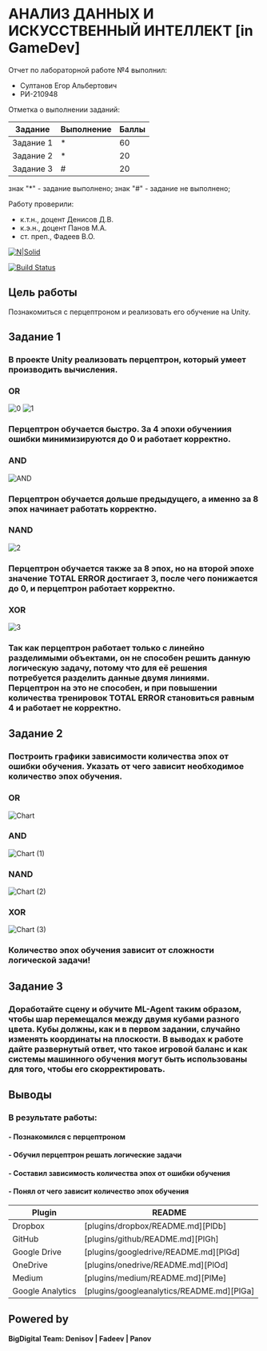 # АНАЛИЗ ДАННЫХ И ИСКУССТВЕННЫЙ ИНТЕЛЛЕКТ [in GameDev]
Отчет по лабораторной работе №4 выполнил:
- Султанов Егор Альбертович
- РИ-210948

Отметка о выполнении заданий:

| Задание | Выполнение | Баллы |
| ------ | ------ | ------ |
| Задание 1 | * | 60 |
| Задание 2 | * | 20 |
| Задание 3 | # | 20 |

знак "*" - задание выполнено; знак "#" - задание не выполнено;

Работу проверили:
- к.т.н., доцент Денисов Д.В.
- к.э.н., доцент Панов М.А.
- ст. преп., Фадеев В.О.

[![N|Solid](https://cldup.com/dTxpPi9lDf.thumb.png)](https://nodesource.com/products/nsolid)

[![Build Status](https://travis-ci.org/joemccann/dillinger.svg?branch=master)](https://travis-ci.org/joemccann/dillinger)


## Цель работы
Познакомиться с перцептроном и реализовать его обучение на Unity.
## Задание 1
### В проекте Unity реализовать перцептрон, который умеет производить вычисления.

### OR
![0](https://user-images.githubusercontent.com/91984484/202422116-a57c09df-4144-4a1c-bc2a-4059ae265984.jpg)
![1](https://user-images.githubusercontent.com/91984484/202422180-643ca7ed-c913-47f4-a70e-05c9911cd28d.jpg)

### Перцептрон обучается быстро. За 4 эпохи обучениия ошибки минимизируются до 0 и работает корректно.
### AND
![AND](https://user-images.githubusercontent.com/91984484/202424931-cb50f837-dda0-4b74-b7a6-3e59371e70be.jpg)

### Перцептрон обучается дольше предыдущего, а именно за 8 эпох начинает работать корректно.
### NAND
![2](https://user-images.githubusercontent.com/91984484/202422279-1e728cca-5cb6-4add-9b98-fcb7e6a0de85.jpg)

### Перцептрон обучается также за 8 эпох, но на второй эпохе значение TOTAL ERROR достигает 3, после чего понижается до 0, и перцептрон работает корректно.
### XOR
![3](https://user-images.githubusercontent.com/91984484/202422326-131e8ca1-a364-49d2-ba33-b5e7f793ec20.jpg)

### Так как перцептрон работает только с линейно разделимыми объектами, он не способен решить данную логическую задачу, потому что для её решения потребуется разделить данные двумя линиями. Перцептрон на это не способен, и при повышении количества тренировок TOTAL ERROR становиться равным 4 и работает не корректно. 
## Задание 2
### Построить графики зависимости количества эпох от ошибки обучения. Указать от чего зависит необходимое количество эпох обучения.
### OR
![Chart](https://user-images.githubusercontent.com/91984484/202425950-27acf2b8-dd5f-4ad2-940e-f58ec10f079e.jpg)
### AND 
![Chart (1)](https://user-images.githubusercontent.com/91984484/202425994-bdaded7e-ff84-4ef4-8f44-db710a41bd8b.jpg)
### NAND
![Chart (2)](https://user-images.githubusercontent.com/91984484/202426031-eaf7e228-08f5-43be-b6fa-0a8c39573fdb.jpg)
### XOR
![Chart (3)](https://user-images.githubusercontent.com/91984484/202426058-3515dba4-6127-4d5e-b96f-e38925382220.jpg)

### Количество эпох обучения зависит от сложности логической задачи!
## Задание 3
### Доработайте сцену и обучите ML-Agent таким образом, чтобы шар перемещался между двумя кубами разного цвета. Кубы должны, как и в первом задании, случайно изменять координаты на плоскости. В выводах к работе дайте развернутый ответ, что такое игровой баланс и как системы машинного обучения могут быть использованы для того, чтобы его скорректировать.


## Выводы
### В результате работы:
#### - Познакомился с перцептроном
#### - Обучил перцептрон решать логические задачи
#### - Составил зависимость количества эпох от ошибки обучения
#### - Понял от чего зависит количество эпох обучения



| Plugin | README |
| ------ | ------ |
| Dropbox | [plugins/dropbox/README.md][PlDb] |
| GitHub | [plugins/github/README.md][PlGh] |
| Google Drive | [plugins/googledrive/README.md][PlGd] |
| OneDrive | [plugins/onedrive/README.md][PlOd] |
| Medium | [plugins/medium/README.md][PlMe] |
| Google Analytics | [plugins/googleanalytics/README.md][PlGa] |

## Powered by

**BigDigital Team: Denisov | Fadeev | Panov**
